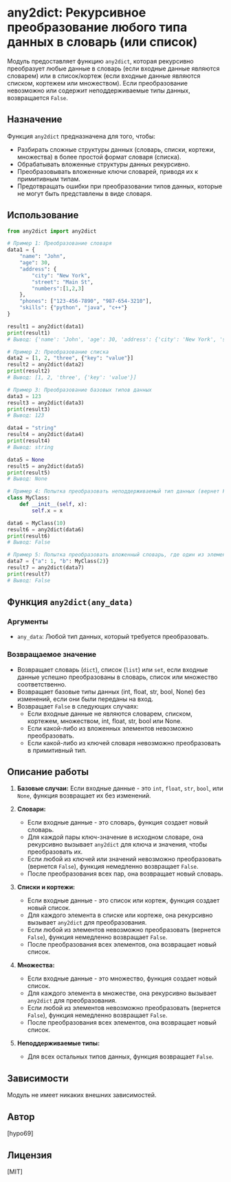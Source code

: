 
# any2dict: Рекурсивное преобразование любого типа данных в словарь (или список)

Модуль предоставляет функцию `any2dict`, которая рекурсивно преобразует любые данные в словарь (если входные данные являются словарем) или в список/кортеж (если входные данные являются списком, кортежем или множеством).  Если преобразование невозможно или содержит неподдерживаемые типы данных, возвращается `False`.

## Назначение

Функция `any2dict` предназначена для того, чтобы:

-   Разбирать сложные структуры данных (словарь, списки, кортежи, множества) в более простой формат словаря (списка).
-   Обрабатывать вложенные структуры данных рекурсивно.
-   Преобразовывать вложенные ключи словарей, приводя их к примитивным типам.
-   Предотвращать ошибки при преобразовании типов данных, которые не могут быть представлены в виде словаря.

## Использование

```python
from any2dict import any2dict

# Пример 1: Преобразование словаря
data1 = {
    "name": "John",
    "age": 30,
    "address": {
        "city": "New York",
        "street": "Main St",
        "numbers":[1,2,3]
    },
    "phones": ["123-456-7890", "987-654-3210"],
    "skills": {"python", "java", "c++"}
}

result1 = any2dict(data1)
print(result1)
# Вывод: {'name': 'John', 'age': 30, 'address': {'city': 'New York', 'street': 'Main St', 'numbers': [1, 2, 3]}, 'phones': ['123-456-7890', '987-654-3210'], 'skills': ['python', 'java', 'c++']}

# Пример 2: Преобразование списка
data2 = [1, 2, "three", {"key": "value"}]
result2 = any2dict(data2)
print(result2)
# Вывод: [1, 2, 'three', {'key': 'value'}]

# Пример 3: Преобразование базовых типов данных
data3 = 123
result3 = any2dict(data3)
print(result3)
# Вывод: 123

data4 = "string"
result4 = any2dict(data4)
print(result4)
# Вывод: string

data5 = None
result5 = any2dict(data5)
print(result5)
# Вывод: None

# Пример 4: Попытка преобразовать неподдерживаемый тип данных (вернет False)
class MyClass:
    def __init__(self, x):
        self.x = x

data6 = MyClass(10)
result6 = any2dict(data6)
print(result6)
# Вывод: False

# Пример 5: Попытка преобразовать вложенный словарь, где один из элементов нельзя преобразовать (вернет False)
data7 = {"a": 1, "b": MyClass(2)}
result7 = any2dict(data7)
print(result7)
# Вывод: False
```

## Функция `any2dict(any_data)`

### Аргументы

- `any_data`: Любой тип данных, который требуется преобразовать.

### Возвращаемое значение

-   Возвращает словарь (`dict`), список (`list`) или `set`, если входные данные успешно преобразованы в словарь, список или множество соответственно.
-   Возвращает базовые типы данных (int, float, str, bool, None) без изменений, если они были переданы на вход.
-   Возвращает `False` в следующих случаях:
    -  Если входные данные не являются словарем, списком, кортежем, множеством, int, float, str, bool или None.
    -  Если какой-либо из вложенных элементов невозможно преобразовать.
    -  Если какой-либо из ключей словаря невозможно преобразовать в примитивный тип.

## Описание работы

1.  **Базовые случаи:** Если входные данные - это `int`, `float`, `str`, `bool`, или `None`, функция возвращает их без изменений.

2.  **Словари:**
    -   Если входные данные - это словарь, функция создает новый словарь.
    -   Для каждой пары ключ-значение в исходном словаре, она рекурсивно вызывает `any2dict` для ключа и значения, чтобы преобразовать их.
    -   Если любой из ключей или значений невозможно преобразовать (вернется `False`), функция немедленно возвращает `False`.
    -   После преобразования всех пар, она возвращает новый словарь.

3.  **Списки и кортежи:**
    -   Если входные данные - это список или кортеж, функция создает новый список.
    -   Для каждого элемента в списке или кортеже, она рекурсивно вызывает `any2dict` для преобразования.
     -  Если любой из элементов невозможно преобразовать (вернется `False`), функция немедленно возвращает `False`.
    -   После преобразования всех элементов, она возвращает новый список.

4. **Множества:**
    -  Если входные данные - это множество, функция создает новый список.
    -   Для каждого элемента в множестве, она рекурсивно вызывает `any2dict` для преобразования.
    -  Если любой из элементов невозможно преобразовать (вернется `False`), функция немедленно возвращает `False`.
    -   После преобразования всех элементов, она возвращает новый список.

5. **Неподдерживаемые типы:**
    -   Для всех остальных типов данных, функция возвращает `False`.

## Зависимости

Модуль не имеет никаких внешних зависимостей.


## Автор
[hypo69]

## Лицензия
[MIT]
